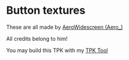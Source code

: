 # Button textures

These are all made by [AeroWidescreen (Aero_)](https://github.com/AeroWidescreen)

All credits belong to him!



You may build this TPK with my [TPK Tool](https://github.com/xan1242/xnfstpktool)


